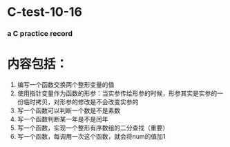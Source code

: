 # C-test-10-16
### a C practice record 
# 内容包括：
1. 编写一个函数交换两个整形变量的值
2. 使用指针变量作为函数的形参：当实参传给形参的时候，形参其实是实参的一份临时拷贝，对形参的修改是不会改变实参的
3. 写一个函数可以判断一个数是不是素数
4. 写一个函数判断某一年是不是闰年
5. 写一个函数，实现一个整形有序数组的二分查找（重要）
6. 写一个函数，每调用一次这个函数，就会将num的值加1

